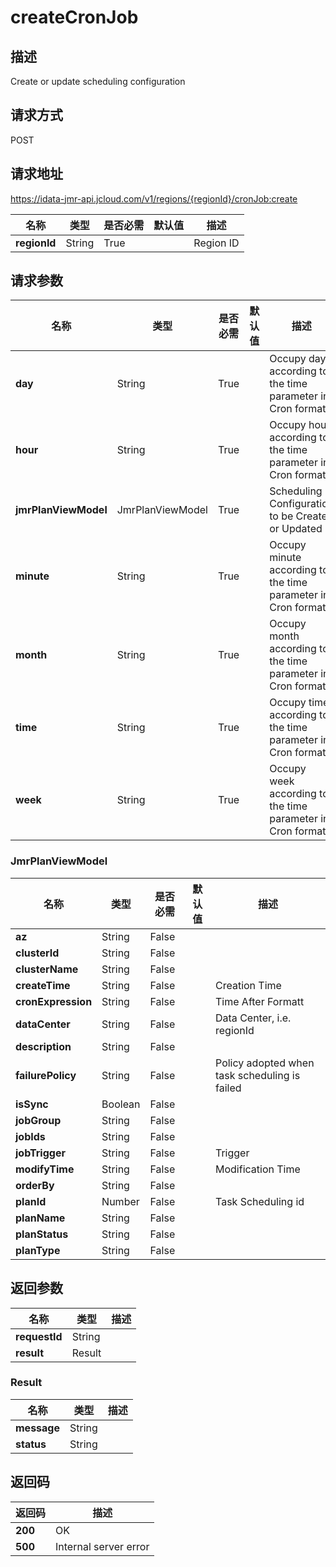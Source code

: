 # createCronJob


## 描述
Create or update scheduling configuration

## 请求方式
POST

## 请求地址
https://idata-jmr-api.jcloud.com/v1/regions/{regionId}/cronJob:create

|名称|类型|是否必需|默认值|描述|
|---|---|---|---|---|
|**regionId**|String|True| |Region ID|

## 请求参数
|名称|类型|是否必需|默认值|描述|
|---|---|---|---|---|
|**day**|String|True| |Occupy day according to the time parameter in Cron format|
|**hour**|String|True| |Occupy hour according to the time parameter in Cron format|
|**jmrPlanViewModel**|JmrPlanViewModel|True| |Scheduling Configuration to be Created or Updated|
|**minute**|String|True| |Occupy minute according to the time parameter in Cron format|
|**month**|String|True| |Occupy month according to the time parameter in Cron format|
|**time**|String|True| |Occupy time according to the time parameter in Cron format|
|**week**|String|True| |Occupy week according to the time parameter in Cron format|

### JmrPlanViewModel
|名称|类型|是否必需|默认值|描述|
|---|---|---|---|---|
|**az**|String|False| | |
|**clusterId**|String|False| | |
|**clusterName**|String|False| | |
|**createTime**|String|False| |Creation Time|
|**cronExpression**|String|False| |Time After Formatt|
|**dataCenter**|String|False| |Data Center, i.e. regionId|
|**description**|String|False| | |
|**failurePolicy**|String|False| |Policy adopted when task scheduling is failed|
|**isSync**|Boolean|False| | |
|**jobGroup**|String|False| | |
|**jobIds**|String|False| | |
|**jobTrigger**|String|False| |Trigger|
|**modifyTime**|String|False| |Modification Time|
|**orderBy**|String|False| | |
|**planId**|Number|False| |Task Scheduling id|
|**planName**|String|False| | |
|**planStatus**|String|False| | |
|**planType**|String|False| | |

## 返回参数
|名称|类型|描述|
|---|---|---|
|**requestId**|String| |
|**result**|Result| |

### Result
|名称|类型|描述|
|---|---|---|
|**message**|String| |
|**status**|String| |

## 返回码
|返回码|描述|
|---|---|
|**200**|OK|
|**500**|Internal server error|

